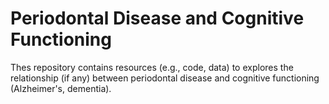 # Periodontal Disease and Cognitive Functioning
Thes repository contains resources (e.g., code, data) to explores the relationship (if any) between periodontal disease and cognitive functioning (Alzheimer's, dementia).
